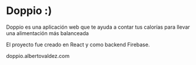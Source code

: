 # Doppio :)
Doppio es una aplicación web que te ayuda a contar tus calorías para llevar una alimentación más balanceada

El proyecto fue creado en React y como backend Firebase.


doppio.albertovaldez.com
